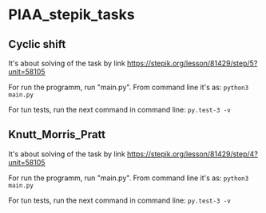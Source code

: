# PIAA_stepik_tasks

## Cyclic shift

It's about solving of the task by link https://stepik.org/lesson/81429/step/5?unit=58105

For run the programm, run "main.py". From command line it's as:
`python3 main.py`

For tun tests, run the next command in command line:
`py.test-3 -v`

## Knutt_Morris_Pratt

It's about solving of the task by link https://stepik.org/lesson/81429/step/4?unit=58105

For run the programm, run "main.py". From command line it's as:
`python3 main.py`

For tun tests, run the next command in command line:
`py.test-3 -v`
